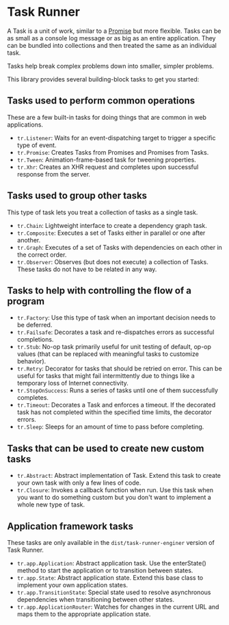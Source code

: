 # Task Runner

A Task is a unit of work, similar to a [Promise](https://developer.mozilla.org/en-US/docs/Web/JavaScript/Reference/Global_Objects/Promise) but more flexible. Tasks can be as small as a console log message or as big as an entire application. They can be bundled into collections and then treated the same as an individual task.

Tasks help break complex problems down into smaller, simpler problems.

This library provides several building-block tasks to get you started:

## Tasks used to perform common operations

These are a few built-in tasks for doing things that are common in web applications.

* `tr.Listener`: Waits for an event-dispatching target to trigger a specific type of event.
* `tr.Promise`: Creates Tasks from Promises and Promises from Tasks.
* `tr.Tween`: Animation-frame-based task for tweening properties.
* `tr.Xhr`: Creates an XHR request and completes upon successful response from the server.

## Tasks used to group other tasks

This type of task lets you treat a collection of tasks as a single task.

* `tr.Chain`: Lightweight interface to create a dependency graph task.
* `tr.Composite`: Executes a set of Tasks either in parallel or one after another.
* `tr.Graph`: Executes of a set of Tasks with dependencies on each other in the correct order.
* `tr.Observer`: Observes (but does not execute) a collection of Tasks. These tasks do not have to be related in any way.

## Tasks to help with controlling the flow of a program

* `tr.Factory`: Use this type of task when an important decision needs to be deferred.
* `tr.Failsafe`: Decorates a task and re-dispatches errors as successful completions.
* `tr.Stub`: No-op task primarily useful for unit testing of default, op-op values (that can be replaced with meaningful tasks to customize behavior).
* `tr.Retry`: Decorator for tasks that should be retried on error. This can be useful for tasks that might fail intermittently due to things like a temporary loss of Internet connectivity.
* `tr.StopOnSuccess`: Runs a series of tasks until one of them successfully completes.
* `tr.Timeout`: Decorates a Task and enforces a timeout. If the decorated task has not completed within the specified time limits, the decorator errors.
* `tr.Sleep`: Sleeps for an amount of time to pass before completing.

## Tasks that can be used to create new custom tasks

* `tr.Abstract`: Abstract implementation of Task. Extend this task to create your own task with only a few lines of code.
* `tr.Closure`: Invokes a callback function when run. Use this task when you want to do something custom but you don't want to implement a whole new type of task.

## Application framework tasks

These tasks are only available in the `dist/task-runner-enginer` version of Task Runner.

* `tr.app.Application`: Abstract application task. Use the enterState() method to start the application or to transition between states.
* `tr.app.State`: Abstract application state. Extend this base class to implement your own application states.
* `tr.app.TransitionState`: Special state used to resolve asynchronous dependencies when transitioning between other states.
* `tr.app.ApplicationRouter`: Watches for changes in the current URL and maps them to the appropriate application state. 
